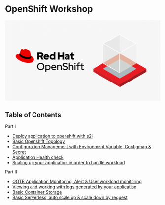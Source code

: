 # OpenShift Workshop

![](images/workshop.png)

## Table of Contents
<!---
- [Prerequisite for workshop (Instructor Only)](prereq.md)
- Complex Cloud-Native Application with Live Flight Track Demo](liveflight.md)

--->

Part I

- [Deploy application to openshift with s2i](deploywiths2i.md)
- [Basic Openshift Topology](openshifttopology.md)
- [Configuration Management with Environment Variable, Configmap & Secret](evconfigsecret.md)
- [Application Health check](apphealth.md)
- [Scaling up your application in order to handle workload](scale.md)

Part II

- [OOTB Application Monitoring, Alert & User workload monitoring](monitor.md)
- [Viewing and working with logs generated by your application](logging.md)
- [Basic Container Storage](storage.md)
- [Basic Serverless, auto scale up & scale down by request](serverless.md)




